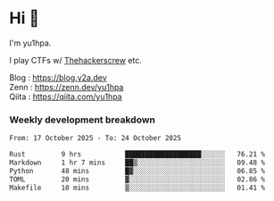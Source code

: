 # Hi 👋

I'm yu1hpa.

I play CTFs w/ [Thehackerscrew](https://www.thehackerscrew.team/) etc.

Blog : https://blog.y2a.dev  
Zenn : https://zenn.dev/yu1hpa  
Qiita : https://qiita.com/yu1hpa  

### Weekly development breakdown

<!--START_SECTION:waka-->

```txt
From: 17 October 2025 - To: 24 October 2025

Rust         9 hrs           ███████████████████░░░░░░   76.21 %
Markdown     1 hr 7 mins     ██▒░░░░░░░░░░░░░░░░░░░░░░   09.48 %
Python       48 mins         █▓░░░░░░░░░░░░░░░░░░░░░░░   06.85 %
TOML         20 mins         ▓░░░░░░░░░░░░░░░░░░░░░░░░   02.86 %
Makefile     10 mins         ▒░░░░░░░░░░░░░░░░░░░░░░░░   01.41 %
```

<!--END_SECTION:waka-->

